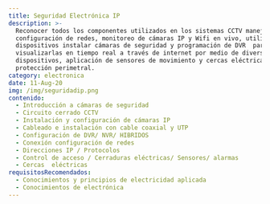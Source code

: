 ```yaml
---
title: Seguridad Electrónica IP
description: >-
  Reconocer todos los componentes utilizados en los sistemas CCTV manejo
  configuración de redes, monitoreo de cámaras IP y Wifi en vivo, utilización de
  dispositivos instalar cámaras de seguridad y programación de DVR  para
  visualizarlas en tiempo real a través de internet por medio de diversos
  dispositivos, aplicación de sensores de movimiento y cercas eléctricas para
  protección perimetral.
category: electronica
date: 11-Aug-20
img: /img/seguridadip.png
contenido:
  - Introducción a cámaras de seguridad
  - Circuito cerrado CCTV
  - Instalación y configuración de cámaras IP
  - Cableado e instalación con cable coaxial y UTP
  - Configuración de DVR/ NVR/ HIBRIDOS
  - Conexión configuración de redes
  - Direcciones IP / Protocolos
  - Control de acceso / Cerraduras eléctricas/ Sensores/ alarmas
  - Cercas  eléctricas
requisitosRecomendados:
  - Conocimientos y principios de electricidad aplicada
  - Conocimientos de electrónica
---
```


